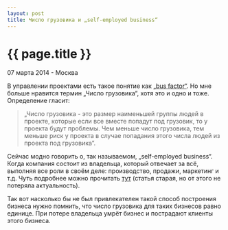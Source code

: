 ```yaml
---
layout: post
title: Число грузовика и „self-employed business“
---
```


{{ page.title }}
================

<p class="meta">07 марта 2014 - Москва</p>

В управлении проектами есть такое понятие как [„bus factor“](http://en.wikipedia.org/wiki/Bus_factor).
Но мне больше нравится термин „Число грузовика“, хотя это и одно и тоже.
Определение гласит:
> „Число грузовика - это размер наименьшей группы людей в проекте,
> которые если все вместе попадут под грузовик, то у проекта будут проблемы.
> Чем меньше число грузовика, тем меньше риск у проекта в случае попадания этого числа
> людей из проекта под грузовика“.

Сейчас модно говорить о, так называемом, „self-employed business“.
Когда компания состоит из владельца, который отвечает за всё, выполняя все роли в своём деле:
производство, продажи, маркетинг и т.д. Чуть подробнее можно прочитать [тут](https://sellme.biz/2006/08/kompanii-buduschego-uje-segodnya.html)
(статья старая, но от этого не потеряла актуальность).

Так вот насколько бы не был привлекателен такой способ построения бизнеса
нужно помнить, что число грузовика для таких бизнесов равно единице.
При потере владельца умрёт бизнес и пострадают клиенты этого бизнеса.
